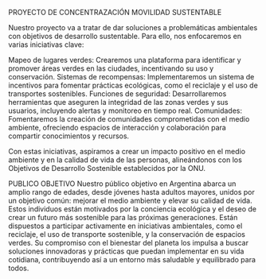 PROYECTO DE CONCENTRAZACIÓN 
MOVILIDAD SUSTENTABLE

Nuestro proyecto va a tratar de dar soluciones a problemáticas ambientales con objetivos de desarrollo sustentable. 
Para ello, nos enfocaremos en varias iniciativas clave:

Mapeo de lugares verdes: Crearemos una plataforma para identificar y promover áreas verdes en las ciudades, incentivando su uso y conservación.
Sistemas de recompensas: Implementaremos un sistema de incentivos para fomentar prácticas ecológicas, como el reciclaje y el uso de transportes sostenibles.
Funciones de seguridad: Desarrollaremos herramientas que aseguren la integridad de las zonas verdes y sus usuarios, incluyendo alertas y monitoreo en tiempo real.
Comunidades: Fomentaremos la creación de comunidades comprometidas con el medio ambiente, ofreciendo espacios de interacción y colaboración para compartir conocimientos y recursos.

Con estas iniciativas, aspiramos a crear un impacto positivo en el medio ambiente y en la calidad de vida de las personas, alineándonos con los Objetivos de Desarrollo Sostenible establecidos por la ONU.

PUBLICO OBJETIVO
Nuestro público objetivo en Argentina abarca un amplio rango de edades, desde jóvenes hasta adultos mayores, unidos por un objetivo común: mejorar el medio ambiente y elevar su calidad de vida. 
Estos individuos están motivados por la conciencia ecológica y el deseo de crear un futuro más sostenible para las próximas generaciones. Están dispuestos a participar activamente en iniciativas ambientales, 
como el reciclaje, el uso de transporte sostenible, y la conservación de espacios verdes. Su compromiso con el bienestar del planeta los impulsa a buscar soluciones innovadoras  y 
prácticas que puedan implementar en su vida cotidiana, contribuyendo así a un entorno más saludable y equilibrado para todos.
